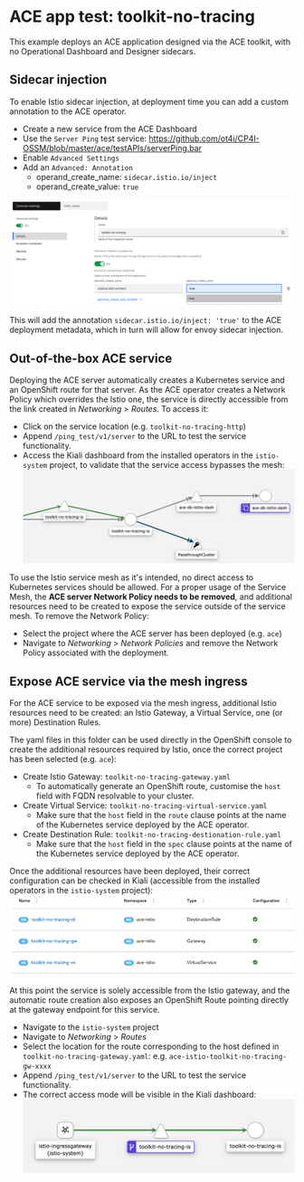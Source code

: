 # ACE app test: toolkit-no-tracing
This example deploys an ACE application designed via the ACE toolkit, with no Operational Dashboard and Designer sidecars.

## Sidecar injection
To enable Istio sidecar injection, at deployment time you can add a custom annotation to the ACE operator.
- Create a new service from the ACE Dashboard
- Use the `Server Ping` test service: https://github.com/ot4i/CP4I-OSSM/blob/master/ace/testAPIs/serverPing.bar
- Enable `Advanced Settings`
- Add an `Advanced: Annotation`
  - operand_create_name: `sidecar.istio.io/inject`
  - operand_create_value: `true`


![toolkit-no-tracing-annotation](https://github.com/ot4i/CP4I-OSSM/blob/dev/images/toolkit-no-tracing-annotation.png)


This will add the annotation `sidecar.istio.io/inject: 'true'` to the ACE deployment metadata, which in turn will allow for envoy sidecar injection.

## Out-of-the-box ACE service
Deploying the ACE server automatically creates a Kubernetes service and an OpenShift route for that server. As the ACE operator creates a Network Policy which overrides the Istio one, the service is directly accessible from the link created in *Networking* > *Routes*. To access it:
- Click on the service location (e.g. `toolkit-no-tracing-http`)
- Append `/ping_test/v1/server` to the URL to test the service functionality.
- Access the Kiali dashboard from the installed operators in the `istio-system` project, to validate that the service access bypasses the mesh:
![toolkit-no-tracing-direct](https://github.com/ot4i/CP4I-OSSM/blob/dev/images/toolkit-no-tracing-direct.png)

To use the Istio service mesh as it's intended, no direct access to Kubernetes services should be allowed. For a proper usage of the Service Mesh, the **ACE server Network Policy needs to be removed**, and additional resources need to be created to expose the service outside of the service mesh. To remove the Network Policy:
- Select the project where the ACE server has been deployed (e.g. `ace`)
- Navigate to *Networking* > *Network Policies* and remove the Network Policy associated with the deployment.

## Expose ACE service via the mesh ingress
For the ACE service to be exposed via the mesh ingress, additional Istio resources need to be created: an Istio Gateway, a Virtual Service, one (or more) Destination Rules.

The yaml files in this folder can be used directly in the OpenShift console to create the additional resources required by Istio, once the correct project has been selected (e.g. `ace`):
- Create Istio Gateway: `toolkit-no-tracing-gateway.yaml`
  - To automatically generate an OpenShift route, customise the `host` field with FQDN resolvable to your cluster.
- Create Virtual Service: `toolkit-no-tracing-virtual-service.yaml`
  - Make sure that the `host` field in the `route` clause points at the name of the Kubernetes service deployed by the ACE operator.
- Create Destination Rule: `toolkit-no-tracing-destionation-rule.yaml`
  - Make sure that the `host` field in the `spec` clause points at the name of the Kubernetes service deployed by the ACE operator.

Once the additional resources have been deployed, their correct configuration can be checked in Kiali (accessible from the installed operators in the `istio-system` project):
![toolkit-no-tracing-kiali-config](https://github.com/ot4i/CP4I-OSSM/blob/dev/images/toolkit-no-tracing-kiali-config.png)

At this point the service is solely accessible from the Istio gateway, and the automatic route creation also exposes an OpenShift Route pointing directly at the gateway endpoint for this service.

- Navigate to the `istio-system` project
- Navigate to *Networking* > *Routes*
- Select the location for the route corresponding to the host defined in `toolkit-no-tracing-gateway.yaml`: e.g. `ace-istio-toolkit-no-tracing-gw-xxxx`
- Append `/ping_test/v1/server` to the URL to test the service functionality.
- The correct access mode will be visible in the Kiali dashboard:
![toolkit-no-tracing-kiali](https://github.com/ot4i/CP4I-OSSM/blob/dev/images/toolkit-no-tracing-kiali.png)
